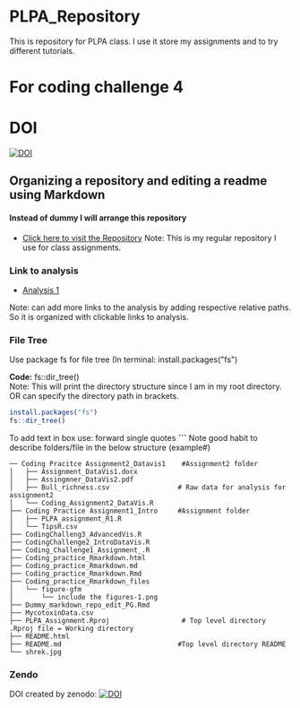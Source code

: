 # PLPA_Repository
This is repository for PLPA class. I use it store my assignments and to try different tutorials.

# For coding challenge 4






























# DOI
[![DOI](https://zenodo.org/badge/924493573.svg)](https://doi.org/10.5281/zenodo.14935003)

## **Organizing a repository and editing a readme using Markdown**
#### Instead of dummy I will arrange this repository
- [Click here to visit the Repository](https://github.com/ppg0001/PLPA_Assignment)
Note: This is my regular repository I use for class assignments.

### **Link to analysis**

- [Analysis 1](Coding_practice_Rmarkdown.md)

Note: can add more links to the analysis by adding respective relative paths. So it is organized with clickable links to analysis.


### **File Tree**
Use package fs for file tree (In terminal: install.packages("fs")

**Code:**  fs::dir_tree()  
Note: This will print the directory structure since I am in my root directory. OR can specify the directory path in brackets.

```r
install.packages("fs")
fs::dir_tree()
```


To add text in box use:   forward single  quotes **```**
Note good habit to describe folders/file in the below structure (example#)


```
── Coding Pracitce Assignment2_Datavis1    #Assignment2 folder
│   ├── Assignment_DataVis1.docx
│   ├── Assingmner_DataVis2.pdf
│   ├── Bull_richness.csv                 # Raw data for analysis for assignment2
│   └── Coding_Assignment2_DataVis.R
├── Coding Practice Assignment1_Intro     #Assignment folder
│   ├── PLPA_assignment_R1.R
│   └── TipsR.csv
├── CodingChalleng3_AdvancedVis.R
├── CodingChallenge2_IntroDataVis.R
├── Coding_Challenge1_Assignment_.R
├── Coding_practice_Rmarkdown.html
├── Coding_practice_Rmarkdown.md
├── Coding_practice_Rmarkdown.Rmd
├── Coding_practice_Rmarkdown_files
│   └── figure-gfm
│       └── include the figures-1.png
├── Dummy_markdown_repo_edit_PG.Rmd
├── MycotoxinData.csv
├── PLPA_Assignment.Rproj                  # Top level directory .Rproj file = Working directory
├── README.html
├── README.md                             #Top level directory README
└── shrek.jpg
```


### **Zendo**

DOI created by zenodo:
[![DOI](https://zenodo.org/badge/924493573.svg)](https://doi.org/10.5281/zenodo.14935003)



